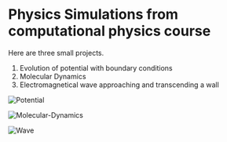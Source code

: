 # Physics Simulations from computational physics course

Here are three small projects.

1. Evolution of potential with boundary conditions
2. Molecular Dynamics
3. Electromagnetical wave approaching and transcending a wall

![Potential](./potential/results/animation.gif)

![Molecular-Dynamics](./molecular-dynamics/results/animation.gif)

![Wave](./wave/results/animation2.gif)
